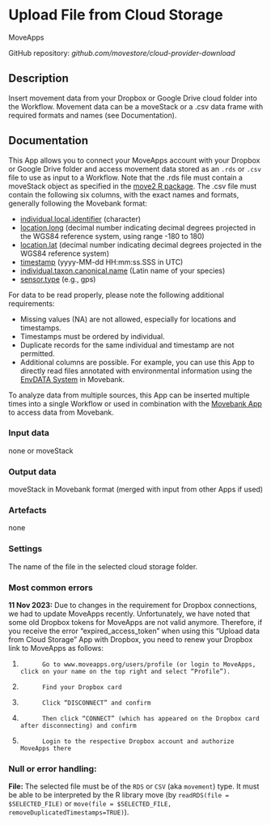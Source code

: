 # Upload File from Cloud Storage
MoveApps

GitHub repository: *github.com/movestore/cloud-provider-download*

## Description
Insert movement data from your Dropbox or Google Drive cloud folder into the Workflow. Movement data can be a moveStack or a .csv data frame with required formats and names (see Documentation).

## Documentation
This App allows you to connect your MoveApps account with your Dropbox or Google Drive folder and access movement data stored as an `.rds` or `.csv` file to use as input to a Workflow. Note that the .rds file must contain a moveStack object as specified in the [move2 R package](https://cran.r-project.org/web/packages/move2/index.html). The .csv file must contain the following six columns, with the exact names and formats, generally following the Movebank format:  
* [individual.local.identifier](http://vocab.nerc.ac.uk/collection/MVB/current/MVB000016/) (character)
* [location.long](http://vocab.nerc.ac.uk/collection/MVB/current/MVB000146/) (decimal number indicating decimal degrees projected in the WGS84 reference system, using range -180 to 180)
* [location.lat](http://vocab.nerc.ac.uk/collection/MVB/current/MVB000145/) (decimal number indicating decimal degrees projected in the WGS84 reference system)
* [timestamp](http://vocab.nerc.ac.uk/collection/MVB/current/MVB000200/) (yyyy-MM-dd HH:mm:ss.SSS in UTC)
* [individual.taxon.canonical.name](http://vocab.nerc.ac.uk/collection/MVB/current/MVB000024/) (Latin name of your species)
* [sensor.type](http://vocab.nerc.ac.uk/collection/MVB/current/MVB000170/) (e.g., gps)

For data to be read properly, please note the following additional requirements:  
* Missing values (NA) are not allowed, especially for locations and timestamps. 
* Timestamps must be ordered by individual.
* Duplicate records for the same individual and timestamp are not permitted. 
* Additional columns are possible. For example, you can use this App to directly read files annotated with environmental information using the [EnvDATA System](https://www.movebank.org/cms/movebank-content/env-data) in Movebank.

To analyze data from multiple sources, this App can be inserted multiple times into a single Workflow or used in combination with the [Movebank App](https://www.moveapps.org/apps/browser/8eeafaad-410e-440b-a105-94f6ff4109d8) to access data from Movebank.

### Input data
none or moveStack

### Output data
moveStack in Movebank format (merged with input from other Apps if used)

### Artefacts
none

### Settings
The name of the file in the selected cloud storage folder.

### Most common errors
**11 Nov 2023:** Due to changes in the requirement for Dropbox connections, we had to update MoveApps recently. Unfortunately, we have noted that some old Dropbox tokens for MoveApps are not valid anymore. Therefore, if you receive the error “expired_access_token” when using this “Upload data from Cloud Storage” App with Dropbox, you need to renew your Dropbox link to MoveApps as follows:
1.           Go to www.moveapps.org/users/profile (or login to MoveApps, click on your name on the top right and select “Profile”).
2.           Find your Dropbox card
3.           Click “DISCONNECT” and confirm
4.           Then click “CONNECT” (which has appeared on the Dropbox card after disconnecting) and confirm
5.           Login to the respective Dropbox account and authorize MoveApps there


### Null or error handling:
**File:** The selected file must be of the `RDS` or `CSV` (aka `movement`) type. It must be able to be interpreted by the R library move (by `readRDS(file = $SELECTED_FILE)` or `move(file = $SELECTED_FILE, removeDuplicatedTimestamps=TRUE)`).
